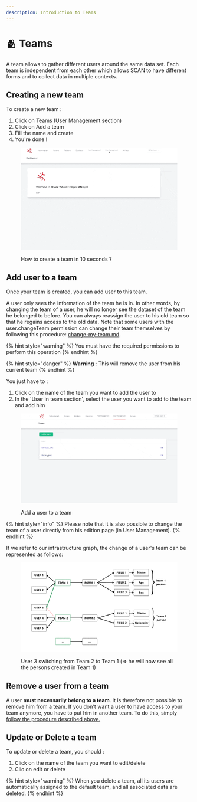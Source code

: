 ```yaml
---
description: Introduction to Teams
---
```


# 🫂 Teams

A team allows to gather different users around the same data set. Each team is independent from each other which allows SCAN to have different forms and to collect data in multiple contexts.

## Creating a new team

To create a new team :

1. Click on Teams (User Management section)
2. Click on Add a team
3. Fill the name and create
4. You're done !

<figure><img src="../.gitbook/assets/create_team.gif" alt=""><figcaption><p>How to create a team in 10 seconds ?</p></figcaption></figure>

## Add user to a team

Once your team is created, you can add user to this team.

A user only sees the information of the team he is in. In other words, by changing the team of a user, he will no longer see the dataset of the team he belonged to before. You can always reassign the user to his old team so that he regains access to the old data. Note that some users with the user.changeTeam permission can change their team themselves by following this procedure: [change-my-team.md](../basic-usage/my-profile/change-my-team.md "mention").

{% hint style="warning" %}
You must have the required permissions to perform this operation
{% endhint %}

{% hint style="danger" %}
**Warning :** This will remove the user from his current team
{% endhint %}

You just have to :

1. Click on the name of the team you want to add the user to
2. In the 'User in team section', select the user you want to add to the team and add him

<figure><img src="../.gitbook/assets/add_user_to_team.gif" alt=""><figcaption><p>Add a user to a team</p></figcaption></figure>

{% hint style="info" %}
Please note that it is also possible to change the team of a user directly from his edition page (in User Management).
{% endhint %}

If we refer to our infrastructure graph, the change of a user's team can be represented as follows:

<figure><img src="../.gitbook/assets/image (1) (3).png" alt=""><figcaption><p>User 3 switching from Team 2 to Team 1 (=> he will now see all the persons created in Team 1)</p></figcaption></figure>

## Remove a user from a team

A user **must necessarily belong to a team**. It is therefore not possible to remove him from a team. If you don't want a user to have access to your team anymore, you have to put him in another team. To do this, simply [follow the procedure described above.](inviting-members.md#add-user-to-a-team)

## Update or Delete a team

To update or delete a team, you should :

1. Click on the name of the team you want to edit/delete
2. Clic on edit or delete

{% hint style="warning" %}
When you delete a team, all its users are automatically assigned to the default team, and all associated data are deleted.
{% endhint %}
